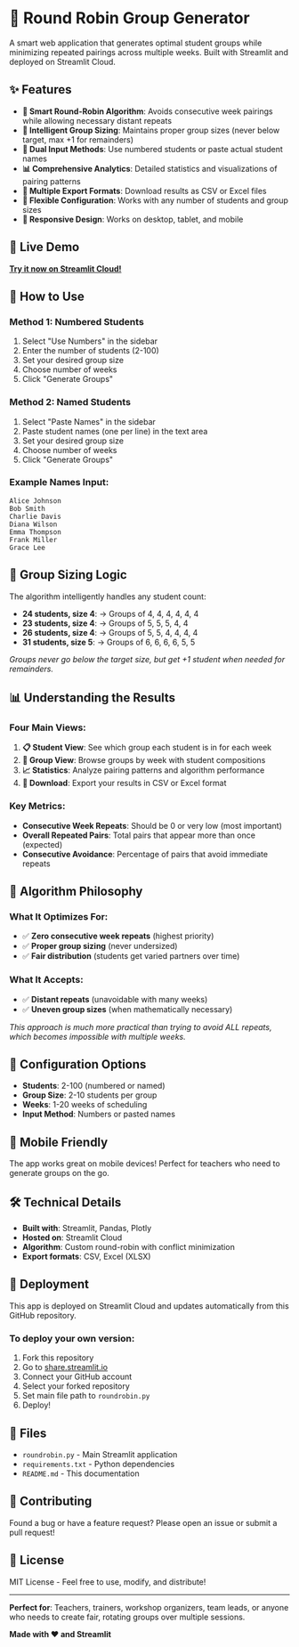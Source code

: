 # 🔄 Round Robin Group Generator

A smart web application that generates optimal student groups while minimizing repeated pairings across multiple weeks. Built with Streamlit and deployed on Streamlit Cloud.

## ✨ Features

- **🔄 Smart Round-Robin Algorithm**: Avoids consecutive week pairings while allowing necessary distant repeats
- **📏 Intelligent Group Sizing**: Maintains proper group sizes (never below target, max +1 for remainders)
- **👥 Dual Input Methods**: Use numbered students or paste actual student names
- **📊 Comprehensive Analytics**: Detailed statistics and visualizations of pairing patterns
- **💾 Multiple Export Formats**: Download results as CSV or Excel files
- **🎯 Flexible Configuration**: Works with any number of students and group sizes
- **📱 Responsive Design**: Works on desktop, tablet, and mobile

## 🚀 Live Demo

**[Try it now on Streamlit Cloud!](https://roundrobin.streamlit.app/)**

## 📖 How to Use

### Method 1: Numbered Students
1. Select "Use Numbers" in the sidebar
2. Enter the number of students (2-100)
3. Set your desired group size
4. Choose number of weeks
5. Click "Generate Groups"

### Method 2: Named Students
1. Select "Paste Names" in the sidebar
2. Paste student names (one per line) in the text area
3. Set your desired group size
4. Choose number of weeks
5. Click "Generate Groups"

### Example Names Input:
```
Alice Johnson
Bob Smith
Charlie Davis
Diana Wilson
Emma Thompson
Frank Miller
Grace Lee
```

## 🧮 Group Sizing Logic

The algorithm intelligently handles any student count:

- **24 students, size 4**: → Groups of 4, 4, 4, 4, 4, 4
- **23 students, size 4**: → Groups of 5, 5, 5, 4, 4
- **26 students, size 4**: → Groups of 5, 5, 4, 4, 4, 4
- **31 students, size 5**: → Groups of 6, 6, 6, 6, 5, 5

*Groups never go below the target size, but get +1 student when needed for remainders.*

## 📊 Understanding the Results

### Four Main Views:

1. **📋 Student View**: See which group each student is in for each week
2. **👥 Group View**: Browse groups by week with student compositions
3. **📈 Statistics**: Analyze pairing patterns and algorithm performance
4. **💾 Download**: Export your results in CSV or Excel format

### Key Metrics:

- **Consecutive Week Repeats**: Should be 0 or very low (most important)
- **Overall Repeated Pairs**: Total pairs that appear more than once (expected)
- **Consecutive Avoidance**: Percentage of pairs that avoid immediate repeats

## 🎯 Algorithm Philosophy

### What It Optimizes For:
- ✅ **Zero consecutive week repeats** (highest priority)
- ✅ **Proper group sizing** (never undersized)
- ✅ **Fair distribution** (students get varied partners over time)

### What It Accepts:
- ✅ **Distant repeats** (unavoidable with many weeks)
- ✅ **Uneven group sizes** (when mathematically necessary)

*This approach is much more practical than trying to avoid ALL repeats, which becomes impossible with multiple weeks.*

## 🔧 Configuration Options

- **Students**: 2-100 (numbered or named)
- **Group Size**: 2-10 students per group
- **Weeks**: 1-20 weeks of scheduling
- **Input Method**: Numbers or pasted names

## 📱 Mobile Friendly

The app works great on mobile devices! Perfect for teachers who need to generate groups on the go.

## 🛠️ Technical Details

- **Built with**: Streamlit, Pandas, Plotly
- **Hosted on**: Streamlit Cloud
- **Algorithm**: Custom round-robin with conflict minimization
- **Export formats**: CSV, Excel (XLSX)

## 🚀 Deployment

This app is deployed on Streamlit Cloud and updates automatically from this GitHub repository.

### To deploy your own version:
1. Fork this repository
2. Go to [share.streamlit.io](https://share.streamlit.io)
3. Connect your GitHub account
4. Select your forked repository
5. Set main file path to `roundrobin.py`
6. Deploy!

## 📄 Files

- `roundrobin.py` - Main Streamlit application
- `requirements.txt` - Python dependencies
- `README.md` - This documentation

## 🤝 Contributing

Found a bug or have a feature request? Please open an issue or submit a pull request!

## 📜 License

MIT License - Feel free to use, modify, and distribute!

---

**Perfect for**: Teachers, trainers, workshop organizers, team leads, or anyone who needs to create fair, rotating groups over multiple sessions.

**Made with ❤️ and Streamlit**
